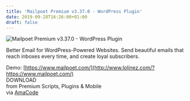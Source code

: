 ```yaml
---
title: 'Mailpoet Premium v3.37.0 - WordPress Plugin'
date: 2019-09-28T16:26:00+01:00
draft: false
---
```


![Mailpoet Premium v3.37.0 - WordPress Plugin](http://www.codelist.cc/uploads/posts/2019-09/1569684294_mailpoet-premium-v3.37.0-wordpress-plugin.jpg "Mailpoet Premium v3.37.0 - WordPress Plugin")  
  
Better Email for WordPress-Powered Websites. Send beautiful emails that reach inboxes every time, and create loyal subscribers.  
  
Demo: [https://www.mailpoet.com/](http://www.lolinez.com/?https://www.mailpoet.com/)  
DOWNLOAD  
from Premium Scripts, Plugins & Mobile  
via [AmaCode](https://amazcode.ooo)